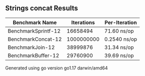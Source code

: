 ## Strings concat Results
Benchmark Name|Iterations|Per-Iteration
----|----|----
BenchmarkSprintf-12 |16658494| 71.60 ns/op
BenchmarkConcat-12 |1000000000| 0.2540 ns/op
BenchmarkJoin-12 |38999876| 31.34 ns/op
BenchmarkBuffer-12 |29760900| 39.69 ns/op

Generated using go version go1.17 darwin/amd64

